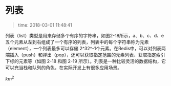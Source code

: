 # 列表
>time: 2018-03-01 11:48:41


列表（list）类型是用来存储多个有序的字符串，如图2-18所示，a、b、c、d、e 五个元素从左到右组成了一个有序的列表，列表中的每个字符串称为元素（element），一个列表最多可以存储 2^32^-1个元素。在Redis中，可以对列表两端插入（push）和弹出（pop），还可以获取指定范围的元素列表、获取指定索引下标的元素等（如图 2-18 和图 2-19 所示）。列表是一种比较灵活的数据结构，它可以充当栈和队列的角色，在实际开发上有很多应用场景。

$km^2$